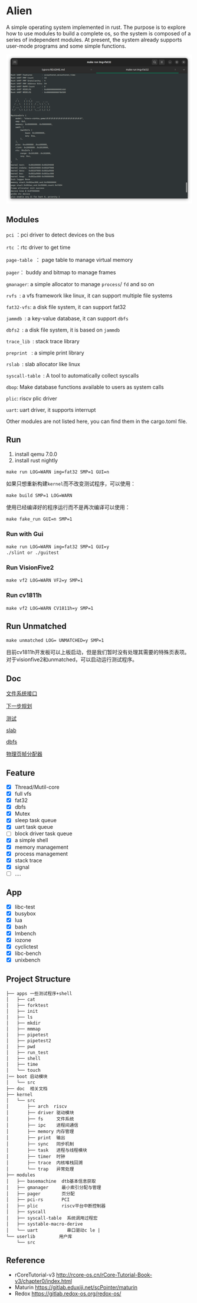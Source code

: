 # Alien

A simple operating system implemented in rust. The purpose is to explore how to use modules to build a complete os, so the system is composed of a series of independent modules. At present, the system already supports user-mode programs and some simple functions.

![image-20230607222452791](assert/image-20230607222452791.png)

## Modules

`pci` ：pci driver to detect devices on the bus

`rtc` ：rtc driver to get time

`page-table `： page table to manage virtual memory

`pager`： buddy and bitmap to manage frames

`gmanager`: a simple allocator to manage `process`/ `fd` and so on

`rvfs `: a vfs framework like linux, it can support multiple file systems

`fat32-vfs`: a disk file system, it can support fat32

`jammdb `: a key-value database, it can support `dbfs`

`dbfs2 `:  a disk file system, it is based on `jammdb`

`trace_lib `: stack trace library

`preprint ` : a simple print library

`rslab `: slab allocator like linux

`syscall-table `: A tool to automatically collect syscalls

`dbop`: Make database functions available to users as system calls

`plic`: riscv plic driver

`uart`: uart driver, it supports interrupt

Other modules are not listed here, you can find them in the cargo.toml file.

## Run

1. install qemu 7.0.0
2. install rust nightly

```
make run LOG=WARN img=fat32 SMP=1 GUI=n
```

如果只想重新构建`kernel`而不改变测试程序，可以使用：

```
make build SMP=1 LOG=WARN
```

使用已经编译好的程序运行而不是再次编译可以使用：

```
make fake_run GUI=n SMP=1
```

### Run with Gui

```
make run LOG=WARN img=fat32 SMP=1 GUI=y
./slint or ./guitest
```

### Run VisionFive2

```
make vf2 LOG=WARN VF2=y SMP=1
```

### Run cv1811h

```
make vf2 LOG=WARN CV1811h=y SMP=1
```

## Run Unmatched

```
make unmatched LOG= UNMATCHED=y SMP=1
```

目前cv1811h开发板可以上板启动，但是我们暂时没有处理其需要的特殊页表项。对于visionfive2和unmatched，可以启动运行测试程序。

## Doc

[文件系统接口](./doc/fs.md)

[下一步规划](./doc/target.md)

[测试](./doc/test.md)

[slab](https://github.com/os-module/rslab/blob/main/src/slab.rs)

[dbfs](https://github.com/Godones/dbfs2)

[物理页帧分配器](./modules/pager/README.md)

## Feature

- [x] Thread/Mutil-core
- [x] full vfs
- [x] fat32
- [x] dbfs
- [x] Mutex
- [x] sleep task queue
- [x] uart task queue
- [ ] block driver task queue
- [x] a simple shell
- [x] memory management
- [x] process management
- [x] stack trace
- [x] signal
- [ ] ....

## App

- [x] libc-test
- [x] busybox
- [x] lua
- [x] bash
- [x] lmbench
- [x] iozone
- [x] cyclictest
- [x] libc-bench
- [x] unixbench

## Project Structure

```
├── apps 一些测试程序+shell
│   ├── cat
│   ├── forktest
│   ├── init
│   ├── ls
│   ├── mkdir
│   ├── mmmap
│   ├── pipetest
│   ├── pipetest2
│   ├── pwd
│   ├── run_test
│   ├── shell
│   ├── time
│   └── touch
│── boot 启动模块
│   └── src
├── doc  相关文档
├── kernel
│   └── src
│       ├── arch  riscv
│       ├── driver 驱动模块
│       ├── fs	   文件系统
│       ├── ipc    进程间通信
│       ├── memory 内存管理
│       ├── print  输出
│       ├── sync   同步机制
│       ├── task   进程与线程模块
│       ├── timer  时钟
│       ├── trace  内核堆栈回溯
│       └── trap   异常处理
├── modules
│   ├── basemachine  dtb基本信息获取
│   ├── gmanager     最小索引分配与管理
│   ├── pager        页分配
│   ├── pci-rs       PCI
│   ├── plic         riscv平台中断控制器
│   ├── syscall		 
│   ├── syscall-table  系统调用过程宏
│   ├── systable-macro-derive  
│   └── uart           串口驱动c le |
└── userlib   		用户库
    └── src
```

## Reference

- rCoreTutorial-v3 http://rcore-os.cn/rCore-Tutorial-Book-v3/chapter0/index.html
- Maturin https://gitlab.eduxiji.net/scPointer/maturin
- Redox https://gitlab.redox-os.org/redox-os/



